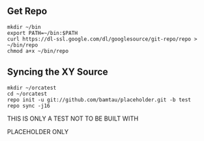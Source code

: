 Get Repo
--------

    mkdir ~/bin
    export PATH=~/bin:$PATH
    curl https://dl-ssl.google.com/dl/googlesource/git-repo/repo > ~/bin/repo
    chmod a+x ~/bin/repo

Syncing the XY Source
---------------------------------------

    mkdir ~/orcatest
    cd ~/orcatest
    repo init -u git://github.com/bamtau/placeholder.git -b test
    repo sync -j16

THIS IS ONLY A TEST NOT TO BE BUILT WITH

PLACEHOLDER ONLY